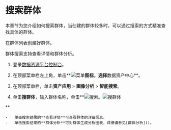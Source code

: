 # 搜索群体

本章节为您介绍如何搜索群体，当创建的群体较多时，可以通过搜索的方式精准查找具体的群体。

在群体列表创建好群体。

群体搜索支持查看详情和群体分析。

1.  登录[数据资源平台控制台](https://dataq.console.aliyun.com)。

2.  在顶部菜单栏左上角，单击**![菜单](https://static-aliyun-doc.oss-accelerate.aliyuncs.com/assets/img/zh-CN/6504337061/p188771.png)**图标，选择**数据资产中心**。

3.  在顶部菜单栏，单击**资产应用** \> **画像分析** \> **智能搜索**。

4.  单击**搜群体**，输入群体名称，单击**![搜索](https://static-aliyun-doc.oss-accelerate.aliyuncs.com/assets/img/zh-CN/1823117951/p58653.png)。![搜群体](https://static-aliyun-doc.oss-accelerate.aliyuncs.com/assets/img/zh-CN/0417160161/p217638.png)

**

    -   单击搜索结果的**查看详情**可查看群体的详细信息。
    -   单击搜索结果的**群体分析**可对群体生成分析图表，详细请参见[群体分析]()。

